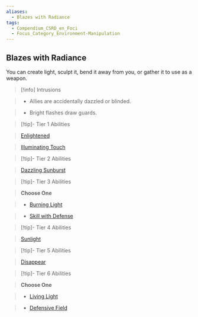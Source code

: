 ```yaml
---
aliases:
  - Blazes with Radiance
tags:
  - Compendium_CSRD_en_Foci
  - Focus_Category_Environment-Manipulation
---
```

  
    
## Blazes with Radiance    
You can create light, sculpt it, bend it away from you, or gather it to use as a weapon.    
  
>[!info] Intrusions    
>- Allies are accidentally dazzled or blinded.    
>- Bright flashes draw guards.    
  
  
>[!tip]- Tier 1 Abilities    
> [Enlightened](Enlightened.md)    
> [Illuminating Touch](Illuminating-Touch.md)    
  
  
>[!tip]- Tier 2 Abilities    
> [Dazzling Sunburst](Dazzling-Sunburst.md)    
  
  
>[!tip]- Tier 3 Abilities    
> **Choose One**    
>- [Burning Light](Burning-Light.md)    
>- [Skill with Defense](Skill-With-Defense.md)    
  
  
>[!tip]- Tier 4 Abilities    
> [Sunlight](Sunlight.md)    
  
  
>[!tip]- Tier 5 Abilities    
> [Disappear](Disappear.md)    
  
  
>[!tip]- Tier 6 Abilities    
> **Choose One**    
>- [Living Light](Living-Light.md)    
>- [Defensive Field](Defensive-Field.md)